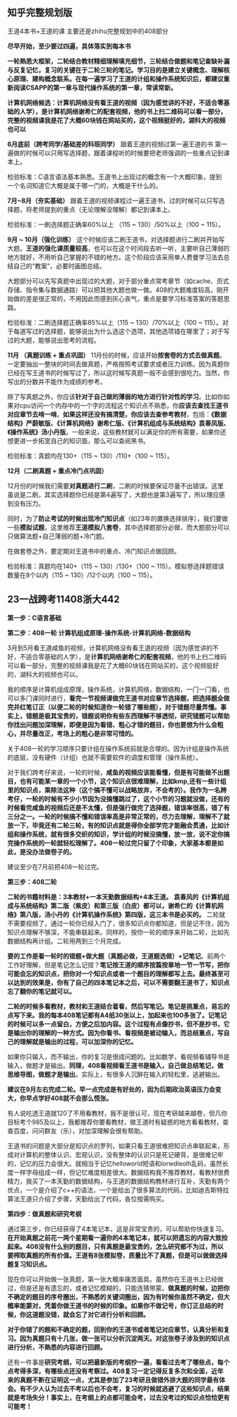 ## 知乎完整规划版
王道4本书+王道的课
主要还是zhihu完整规划中的408部分

**尽早开始，至少要过四遍，具体落实到每本书**

**一轮熟悉大框架，二轮结合教材精细理解填充细节，三轮结合做题和笔记查缺补漏与反复记忆，复习的关键在于二轮三轮的笔记。学习目的是建立关键概念、理解核心原理、建构概念联系。在每一遍学习了王道的计组和操作系统知识后，都建议重新阅读CSAPP的第一章与现代操作系统的第一章，常读常新。**

**计算机网络候选：计算机⽹络没有看王道的视频（因为感觉讲的不好，不适合零基础的⼈学），是计算机⽹络谢希仁的配套视频，他的书上扫⼆维码可以看⼀部分，完整的视频课我是花了⼤概60块钱在⽹站买的，这个视频挺好的，湖科大的视频也可以**


**6月底前（跨考同学/基础差的科班同学）**
跟着王道的视频过第一遍王道的书
第一遍做的时候可以只用写选择题，跟着课程听的时候要把老师强调的一些重点记到课本上。

检验标准：C语言语法基本熟悉。王道书上出现过的概念有一个大概印象，提到
一个名词知道它大概是属于哪一门的，大概是干什么的。

**7月~8月（夯实基础）**
跟着王道的视频课程过一遍王道书，过的时候可以只写选择题，将老师提到的重点（无论理解没理解）都记到课本上。

检验标准：一刷选择题正确率60%以上 （115 ~ 130）/50%以上（100 ~ 115）。

**9月 ~ 10月（强化训练）**
这个时候应该二刷王道书，对选择题进行二刷并开始写大题。**王道的强化课质量较高**，也可以在这个时间段去听一听，主要听自己薄弱的地方就好，不用听自己掌握的不错的地方。这个阶段应该采用单人费曼学习法去总结自己的“教案”，必要时画图总结。

大题部分可以先写真题中出现过的大题，对于部分重点常考章节（如cache、页式存储、指令集与数据通路）可以把其他大题也做一做。408的大题难度较高，刚开始做的差是很正常的，不用因此而感到灰心丧气，重点是要学习标准答案的答题思路。

检验标准：二刷选择题正确率85%以上（115 ~ 130）/70%以上（100 ~ 115）。对于每道写过的选择题，能够说出为什么选这个选项，其他选项错在哪里了；对于写过的大题，能够说出思考的流程。

**11月 （真题训练 + 重点巩固）**
11月份的时候，应该开始**按套卷的方式去做真题**。一定要抽出一整块的时间去做真题，严格按照考试要求或者压力训练。因为真题你已经在写王道书的时候写过了，所以这时候写真题一般不会感到很吃力。当然，你写出的分数并不能作为成绩的参考。

除了写真题之外，你应该**针对于自己做的薄弱的地方进行针对性的学习**。比如你如果对cpu访问一个内存中的一个字的流程这个知识点不熟悉，你**应该去查找王道书对应章节去啃一啃**。**如果这样还没有搞清楚，你应该去查参考教材**，包括：**《数据结构》严蔚敏版、《计算机网络》谢希仁版、《计算机组成与系统结构》袁春凤版、《操作系统》汤小丹版**。一般来说，这些教材就可以满足你的所有需要，如果你还想更进一步拓宽自己的知识面，那么可以查阅黑书。

检验标准：真题均在130+（115 ~ 130）/110+（100 ~ 115）。

**12月（二刷真题 + 重点冷门点巩固）**

12月份的时候我们需要**对真题进行二刷**，二刷的时候要保证尽量不出错误。这里虽说是二刷，其实选择题你已经是第4遍写了，大题也是第3遍写了，所以理应感到没有压力。

同时，为了**防止考试的时候出现冷门知识点**（如23年的置换选择排序），我们要做一些**模拟试题**，这里推荐**王道模拟八套卷**，其中选择题部分必做，而大题部分可以只做算法题+自己薄弱的题+冷门题。

在做套卷之外，要定期对王道书中的重点、冷门知识点做回顾。

检验标准：真题均在140+（115 ~ 130）/130+（100 ~ 115）。模拟卷选择题错误数量在8个以内（115 ~ 130）/12个以内（100 ~ 115）。




## 23一战跨考11408浙大442
**第一步：C语言基础**

**第二步：408一轮**
**计算机组成原理-操作系统-计算机网络-数据结构**

3⽉到5⽉看王道咸⻥的视频，计算机⽹络没有看王道的视频（因为感觉讲的不好，不适合零基础的⼈学），是**计算机⽹络谢希仁的配套视频**，他的书上扫⼆维码可以看⼀部分，完整的视频课我是花了⼤概60块钱在⽹站买的，这个视频挺好的，湖科大的视频也可以。

我的顺序是计算机组成原理，操作系统，计算机⽹络，数据结构，⼀⻔⼀⻔看，也可以多⻔课同时进⾏，**看完⼀节视频课做完王道书对应章节选择题，把选择题全做完并红笔订正（以便二轮的时候知道你一轮错了哪些题），对于错题尽量弄懂。事实上，错题是极其宝贵的，错题说明你有些东西理解不够透彻，研究错题可以帮助你找出问题加深理解，即便是因为看错、粗心才错的题目，你也要想为什么会粗心，并尽量改正，考场上的粗心是非常可惜的。**

关于408一轮的学习顺序只要计组在操作系统前就是合理的。因为计组是操作系统的底层，没有硬件（计组）也就不需要软件的调度和管理（操作系统）。

对于我们跨考仔来说，⼀轮的时候，**咸⻥的视频应该能看懂，但是有可能做不出题⽬，也有可能某⼀章的⼀个⼩节，这个知识点很难理解，⽐如kmp,还有⼀些计组⾥的知识点，乘除法这种（这个搞不懂可以战略放弃，不会考的）。**我作为⼀名跨考仔，⼀轮的时候有不少⼩节因为没搞懂跳过了，这个⼩节的习题就没做，还有的时候看完咸⻥的视频后还是不太懂，但是强⾏做完了选择题，错误率很⾼，错了有三分之⼀。**⼀轮的时候搞不懂和错误率⾼是⾮常正常的，尽⼒去理解，理解不了就放⼀下，毕竟还有⼆轮三轮，有的知识点就是得你全部学完才能融会贯通，⽐如计组和操作系统，就有很多交织的知识，学计组的时候没搞懂，放⼀放，说不定你搞完操作系统的⼀轮就轻松理解了。408⼀轮过完只留了个印象，⼤家基本都是如此，是没办法做卷⼦的。**

建议至少在7月前把408一轮过完。

**第三步：408二轮**

**二轮的书籍材料是：3本教材+一本天勤数据结构+4本王道。**
**袁春⻛的《计算机组成与系统结构》第二版（紫皮）和第三版（白皮）都可以，谢希仁的《计算机⽹络》第八版，汤⼩丹的《计算机操作系统》第四版，这三本书是必买的。**
二轮就不需要视频了，通过一轮你已经入门了，很多知识点你都知道，但是记不住，因为知识点理解不够深，不能串联起来。同样的，按你一轮的顺序来开始二轮，比如先数据结构再计组。二轮用两到三个月完成。

**要的工作是看一轮时的错题+做大题（真题必做，王道题选做）+记笔记**。前两个工作好理解，但是笔记怎么记捏？**笔记按王道的顺序按篇按章地一节一节写，把你可能会忘的知识点，把你对一个知识点或者一个题目的理解都写上去。最终甚至可以达到的效果是，你有了自己的四本笔记本之后，可以不需要翻王道书了，知识点忘了翻你的笔记就可以。**

**二轮的时候多看教材，教材和王道结合着看，然后写笔记。笔记是挑重点，易忘的点写下来。我的每本408笔记都有A4纸30张以上，加起来也100多张了。记笔记的时候可以多一点留白，方便之后加内容。这个过程有点像抄书，但不是抄书，它是输出你的理解的一种方式。因为你看书、看视频是被动输入，而总结重点，写自己的理解就是输出的过程，可以加深你的记忆。**

如果你只输入，而不输出，你的复习是很成问题的。比如数学，看视频看辅导书是输入，做题才是输出。**同理，408看视频看王道书是输入，自己做总结笔记，做思维导图，做题才是输出**。实际上，有很多人沉醉在输入的轻松里，逃避输出。

**建议在9月左右完成二轮。早一点完成是有好处的，因为后期政治英语压力会变大，你早点学好408就不会那么慌张。**


有⼈说吃透王道就120了不⽤看教材，我不是很认可，现在考研越来越卷，但凡你⽬标考个985及以上，我都推荐你要看教材，做王道时有疑惑的地⽅看看教材，查查百度，问问群友（乐），对加深理解会很有帮助。

王道书的问题是大部分是知识点的罗列，如果只看王道很难把知识点串联起来，形成对计算机的整体认识、宏观认识，没有整体的认识只是死记硬背，是很难记牢的，记忆的压力会很大。就相当于记忆helloworld短语和lorwdleolh乱码，虽然长度一样字母组成一样，但记忆难度相差很大。数据结构我不推荐教材，看教材很费精⼒，我买了⼀本天勤的数据结构，与王道的数据结构教材进⾏互补，天勤有两个优点，一个是介绍了c++的语法，一个是给出了很多算法的代码，比如迪吉斯特拉算法王道只介绍了步骤，天勤给出了代码，各位按需购买。


**第四步：做真题和研究考纲**

通过第三步，你已经获得了4本笔记本，这是非常宝贵的，可以帮助你快速复习。**在开始真题之前花一两个星期看一遍你的4本笔记本，就可以把遗忘的内容大致捡起来。408没有什么别的题目，只有真题是最宝贵的，怎么研究都不为过，所以要榨取真题的所有价值。王道有8张模拟卷，质量比不了真题，但是可以做做选择题复习知识点。**

现在你可以开始做一张真题，第一张大概率痛苦面具。虽然你在王道书上已经做过，但是还是有遗忘的，或者记忆模糊的，只能连猜带蒙。**做真题的时候，边把你不确定的题目的序号圈出，不熟悉的关键词圈出，因为有时候你虽然不确定，但大概率能蒙对，凭着你做王道书的时候的印象。如果你不做记号，你订正总结的时候，你这道题没错，就会忘了对它进行分析和回顾。**

**对于你错了的题和不确定的题，回到你的王道书或者笔记对应章节，认真分析和复习。因为真题只有十几张，做一张可以分析沉淀两天。对这张卷子涉及到的知识点进行分析，不熟悉的内容进行回顾。**

还有一件事是**研究考纲，可以把最新版的考纲抄一遍，看看过去考了哪些点，每个点考得多深，有哪些点还没有考察过。408复习一定记得反复多次和全面，近年来的真题不断在证明这一点，尤其是参加了23考研且做错外排大题的同学最有体会。有不少人认为过去不考以后也不会考，复习的时候就逃避了这些知识点，结果就是考场失分！事实上，在考纲上的点都可能会考，过去没考过的知识点恰恰更有可能考！**


